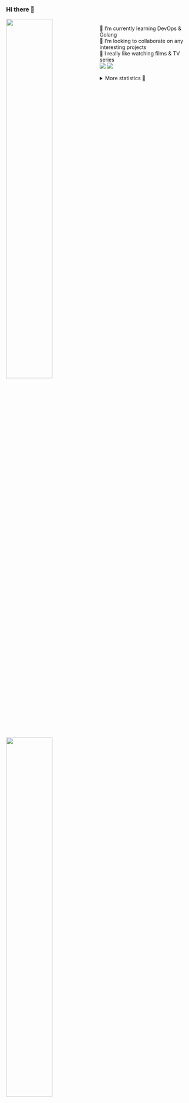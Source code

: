 ### Hi there 👋


[<img align="left" width="50%" src="https://github-readme-stats.vercel.app/api?username=rufusnufus&hide=issues&show_icons=true&count_private=true&theme=transparent&title_color=FF6F40&text_color=FBF9F8&icon_color=F48242&hide_border=true&hide_title=true#gh-dark-mode-only">](https://metrics.lecoq.io/rufusnufus#gh-dark-mode-only)
[<img align="left" width="50%" src="https://github-readme-stats.vercel.app/api?username=rufusnufus&hide=issues&show_icons=true&count_private=true&theme=transparent&title_color=FF6533&text_color=4D4644&icon_color=FF8038&hide_border=true&hide_title=true#gh-light-mode-only">](https://metrics.lecoq.io/rufusnufus#gh-light-mode-only)

<p>
  <br>
  🌱 I’m currently learning DevOps & Golang</br>
  👯 I’m looking to collaborate on any interesting projects</br>
  🎥 I really like watching films & TV series</br>
  <a href="https://linkedin.com/in/rufusnufus"><img src="https://img.shields.io/badge/linkedin-0077B5.svg?style=for-the-badge&logo=linkedin&logoColor=white"/></a>
  <a href="https://t.me/rufusnufus"><img src="https://img.shields.io/badge/-telegram-black?style=for-the-badge&color=blue&logo=telegram"/></a>
</p>

<p text-align="left">
<details>
  <summary>More statistics 👀</summary><br/>

<!--START_SECTION:waka-->
![Code Time](http://img.shields.io/badge/Code%20Time-732%20hrs%2032%20mins-blue)

![Profile Views](http://img.shields.io/badge/Profile%20Views-0-blue)

**I'm an Early 🐤** 

```text
🌞 Morning                16760 commits       ██████░░░░░░░░░░░░░░░░░░░   22.65 % 
🌆 Daytime                42962 commits       ███████████████░░░░░░░░░░   58.06 % 
🌃 Evening                12838 commits       ████░░░░░░░░░░░░░░░░░░░░░   17.35 % 
🌙 Night                  1439 commits        ░░░░░░░░░░░░░░░░░░░░░░░░░   01.94 % 
```
📅 **I'm Most Productive on Monday** 

```text
Monday                   15816 commits       █████░░░░░░░░░░░░░░░░░░░░   21.37 % 
Tuesday                  13704 commits       █████░░░░░░░░░░░░░░░░░░░░   18.52 % 
Wednesday                15587 commits       █████░░░░░░░░░░░░░░░░░░░░   21.06 % 
Thursday                 14256 commits       █████░░░░░░░░░░░░░░░░░░░░   19.27 % 
Friday                   12514 commits       ████░░░░░░░░░░░░░░░░░░░░░   16.91 % 
Saturday                 1438 commits        ░░░░░░░░░░░░░░░░░░░░░░░░░   01.94 % 
Sunday                   684 commits         ░░░░░░░░░░░░░░░░░░░░░░░░░   00.92 % 
```


📊 **This Week I Spent My Time On** 

```text
💬 Programming Languages: 
Other                    3 hrs 9 mins        ███████████████░░░░░░░░░░   61.47 % 
HCL                      55 mins             █████░░░░░░░░░░░░░░░░░░░░   18.13 % 
Terraform                24 mins             ██░░░░░░░░░░░░░░░░░░░░░░░   07.95 % 
Bash                     17 mins             █░░░░░░░░░░░░░░░░░░░░░░░░   05.75 % 
Markdown                 14 mins             █░░░░░░░░░░░░░░░░░░░░░░░░   04.83 % 

🔥 Editors: 
iTerm2                   3 hrs 9 mins        ███████████████░░░░░░░░░░   61.47 % 
VS Code                  1 hr 58 mins        ██████████░░░░░░░░░░░░░░░   38.53 % 
```

**I Mostly Code in Go** 

```text
Go                       40 repos            █████░░░░░░░░░░░░░░░░░░░░   21.39 % 
Python                   17 repos            ██░░░░░░░░░░░░░░░░░░░░░░░   09.09 % 
Smarty                   12 repos            ██░░░░░░░░░░░░░░░░░░░░░░░   06.42 % 
HCL                      9 repos             █░░░░░░░░░░░░░░░░░░░░░░░░   04.81 % 
Kotlin                   8 repos             █░░░░░░░░░░░░░░░░░░░░░░░░   04.28 % 
```




 Last Updated on 21/03/2024 01:11:28 UTC
<!--END_SECTION:waka-->

</details>
</p>
